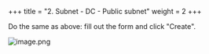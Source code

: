 +++
title = "2. Subnet - DC - Public subnet"
weight = 2
+++


Do the same as above: fill out the form and click "Create".


![image.png](/images/004-iv-setup-vpc-dc-resources/15-938690-image.png)


